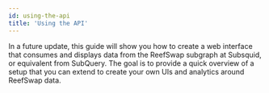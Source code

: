 ```yaml
---
id: using-the-api
title: 'Using the API'
---
```


In a future update, this guide will show you how to create a web interface that consumes and displays data from the ReefSwap subgraph at Subsquid, or equivalent from SubQuery. The goal is to provide a quick overview of a setup that you can extend to create your own UIs and analytics around ReefSwap data.
